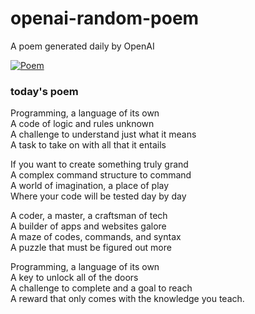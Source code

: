 
# openai-random-poem
 A poem generated daily by OpenAI

[![Poem](https://github.com/fbiego/openai-random-poem/actions/workflows/main.yml/badge.svg)](https://github.com/fbiego/openai-random-poem/actions/workflows/main.yml)

### today's poem  
  
Programming, a language of its own  
A code of logic and rules unknown  
A challenge to understand just what it means  
A task to take on with all that it entails  
  
If you want to create something truly grand  
A complex command structure to command  
A world of imagination, a place of play  
Where your code will be tested day by day  
  
A coder, a master, a craftsman of tech  
A builder of apps and websites galore  
A maze of codes, commands, and syntax  
A puzzle that must be figured out more  
  
Programming, a language of its own  
A key to unlock all of the doors  
A challenge to complete and a goal to reach  
A reward that only comes with the knowledge you teach.